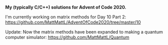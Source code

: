 **My (typically C/C++) solutions for Advent of Code 2020.**

I'm currently working on matrix methods for Day 10 Part 2:
https://github.com/MattMattL/AdventOfCode2020/tree/master/10

Update: Now the matrix methods have been expanded to making a quantum computer simulator:
https://github.com/MattMattL/Quantum
